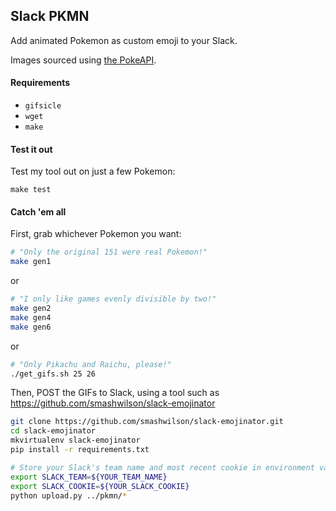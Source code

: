 Slack PKMN
---

Add animated Pokemon as custom emoji to your Slack.

Images sourced using [the PokeAPI](https://github.com/PokeAPI/pokeapi).

#### Requirements

- `gifsicle`
- `wget`
- `make`

#### Test it out

Test my tool out on just a few Pokemon:

```
make test
```

#### Catch 'em all

First, grab whichever Pokemon you want:

```bash
# "Only the original 151 were real Pokemon!"
make gen1
```

or

```bash
# "I only like games evenly divisible by two!"
make gen2
make gen4
make gen6
```

or

```bash
# "Only Pikachu and Raichu, please!"
./get_gifs.sh 25 26
```

Then, POST the GIFs to Slack, using a tool such as https://github.com/smashwilson/slack-emojinator

```bash
git clone https://github.com/smashwilson/slack-emojinator.git
cd slack-emojinator
mkvirtualenv slack-emojinator
pip install -r requirements.txt

# Store your Slack's team name and most recent cookie in environment variables
export SLACK_TEAM=${YOUR_TEAM_NAME}
export SLACK_COOKIE=${YOUR_SLACK_COOKIE}
python upload.py ../pkmn/*
```

